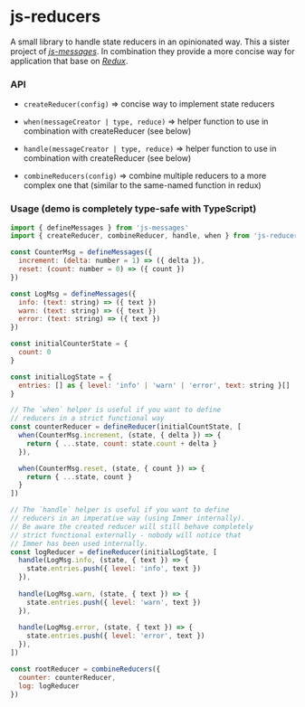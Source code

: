# js-reducers

A small library to handle state reducers in an opinionated way.
This a sister project of [*js-messages*](https://github.com/js-works/js-messages).
In combination they provide a more concise way for application that base on
[*Redux*](https://redux.js.org).

### API

* `createReducer(config)`
  => concise way to implement state reducers

* `when(messageCreator | type, reduce)`
  => helper function to use in combination with createReducer (see below)

* `handle(messageCreator | type, reduce)`
  => helper function to use in combination with createReducer (see below)

* `combineReducers(config)`
  => combine multiple reducers to a more complex one that (similar to the
  same-named function in redux)

### Usage (demo is completely type-safe with TypeScript)

```javascript
import { defineMessages } from 'js-messages'
import { createReducer, combineReducer, handle, when } from 'js-reducers'

const CounterMsg = defineMessages({
  increment: (delta: number = 1) => ({ delta }),
  reset: (count: number = 0) => ({ count })
})

const LogMsg = defineMessages({
  info: (text: string) => ({ text })
  warn: (text: string) => ({ text })
  error: (text: string) => ({ text })
})

const initialCounterState = {
  count: 0
}

const initialLogState = {
  entries: [] as { level: 'info' | 'warn' | 'error', text: string }[]
}

// The `when` helper is useful if you want to define
// reducers in a strict functional way
const counterReducer = defineReducer(initialCountState, [
  when(CounterMsg.increment, (state, { delta }) => {
    return { ...state, count: state.count + delta }
  }),

  when(CounterMsg.reset, (state, { count }) => {
    return { ...state, count }
  }
]) 

// The `handle` helper is useful if you want to define
// reducers in an imperative way (using Immer internally).
// Be aware the created reducer will still behave completely
// strict functional externally - nobody will notice that
// Immer has been used internally.
const logReducer = defineReducer(initialLogState, [
  handle(LogMsg.info, (state, { text }) => {
    state.entries.push({ level: 'info', text })
  }),
  
  handle(LogMsg.warn, (state, { text }) => {
    state.entries.push({ level: 'warn', text })
  }),
  
  handle(LogMsg.error, (state, { text }) => {
    state.entries.push({ level: 'error', text })
  }),
]) 

const rootReducer = combineReducers({
  counter: counterReducer,
  log: logReducer
})
```
